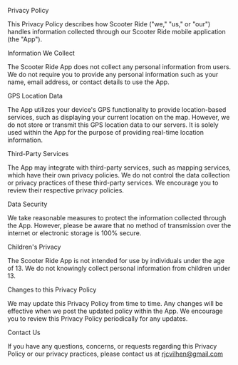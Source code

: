 Privacy Policy

This Privacy Policy describes how Scooter Ride ("we," "us," or "our") handles information collected through our Scooter Ride mobile application (the "App").

Information We Collect

The Scooter Ride App does not collect any personal information from users. We do not require you to provide any personal information such as your name, email address, or contact details to use the App.

GPS Location Data

The App utilizes your device's GPS functionality to provide location-based services, such as displaying your current location on the map. However, we do not store or transmit this GPS location data to our servers. It is solely used within the App for the purpose of providing real-time location information.

Third-Party Services

The App may integrate with third-party services, such as mapping services, which have their own privacy policies. We do not control the data collection or privacy practices of these third-party services. We encourage you to review their respective privacy policies.

Data Security

We take reasonable measures to protect the information collected through the App. However, please be aware that no method of transmission over the internet or electronic storage is 100% secure.

Children's Privacy

The Scooter Ride App is not intended for use by individuals under the age of 13. We do not knowingly collect personal information from children under 13.

Changes to this Privacy Policy

We may update this Privacy Policy from time to time. Any changes will be effective when we post the updated policy within the App. We encourage you to review this Privacy Policy periodically for any updates.

Contact Us

If you have any questions, concerns, or requests regarding this Privacy Policy or our privacy practices, please contact us at rjcvilhen@gmail.com

